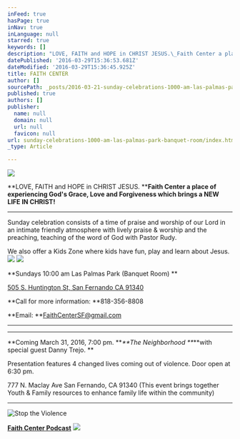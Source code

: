 ```yaml
---
inFeed: true
hasPage: true
inNav: true
inLanguage: null
starred: true
keywords: []
description: "LOVE, FAITH and HOPE in CHRIST JESUS.\_Faith Center a place of experiencing God's Grace, Love and Forgiveness which brings a NEW LIFE IN CHRIST!"
datePublished: '2016-03-29T15:36:53.681Z'
dateModified: '2016-03-29T15:36:45.925Z'
title: FAITH CENTER
author: []
sourcePath: _posts/2016-03-21-sunday-celebrations-1000-am-las-palmas-park-banquet-room.md
published: true
authors: []
publisher:
  name: null
  domain: null
  url: null
  favicon: null
url: sunday-celebrations-1000-am-las-palmas-park-banquet-room/index.html
_type: Article

---
```

![](https://the-grid-user-content.s3-us-west-2.amazonaws.com/3097cf59-83ea-47fb-9c4c-b7112bf0721c.jpg)

**LOVE, FAITH and HOPE in CHRIST JESUS. ****Faith Center a place of experiencing God's Grace, Love and Forgiveness which brings a NEW LIFE IN CHRIST!**

****

Sunday celebration consists of a time of praise and worship
of our Lord in an intimate friendly atmosphere with lively praise & worship and the preaching, teaching of the word of God with Pastor Rudy. 

We also offer a Kids Zone where kids have fun, play and learn about Jesus.
![](https://s3-us-west-2.amazonaws.com/the-grid-img/p/7e7af8aa411ef80338a2dcb7d6471f7a18fcf867.png)
![](https://imgflo.herokuapp.com/graph/vahj1ThiexotieMo/5145822b6d20f959a3083b87331e4e42/passthrough.png?height=438&input=https%3A%2F%2Fs3-us-west-2.amazonaws.com%2Fthe-grid-img%2Fp%2F03049f7475eaf34bc110a65b540a2875d18cee78.png&width=750)

**Sundays 10:00 am Las Palmas Park (Banquet Room) **

[505 S. Huntington St, San Fernando CA 91340][0]

**Call for more information: **818-356-8808

**Email: **FaithCenterSF@gmail.com

****

****

**Coming March 31, 2016, 7:00 pm. **_**The Neighborhood **_**with special guest Danny Trejo.   **

Presentation features 4 changed lives coming out of violence. Door open at 6:30 pm. 

777 N. Maclay Ave San Fernando, CA 91340  (This event brings together Youth & Family resources to enhance family life within the community)

****
![Stop the Violence ](https://the-grid-user-content.s3-us-west-2.amazonaws.com/8620ef0d-a2ff-432e-a0fa-b0ae9da7f9de.jpg)

**[Faith Center Podcast][1]**
![](https://s3-us-west-2.amazonaws.com/the-grid-img/p/7e39c1bfbe21ba28f4b0b4c26feea1b3cc74377d.jpg)

[0]: https://www.google.com/maps/place/505+S.+Huntington+St,+San+Fernando+CA+91340/@34.2857856,-118.4492502,3a,75y,263.47h,90t/data=!3m7!1e1!3m4!1sgDDWHj2nD5C7ZwMZ3zg2CQ!2e0!7i13312!8i6656!4b1!4m2!3m1!1s0x0:0x24eca5be609444eb!6m1!1e1
[1]: http://pastorrudy.podbean.com/
